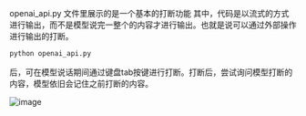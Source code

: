 openai_api.py 文件里展示的是一个基本的打断功能
其中，代码是以流式的方式进行输出，而不是模型说完一整个的内容才进行输出。也就是说可以通过外部操作进行输出的打断。
```bash
python openai_api.py
```
后，可在模型说话期间通过键盘tab按键进行打断。打断后，尝试询问模型打断的内容，模型依旧会记住之前打断的内容。

![image](https://github.com/user-attachments/assets/0fd63100-bff4-408f-bba2-0990e06e47b7)
